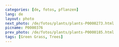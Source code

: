 ```yaml
---
categories: [de, fotos, pflanzen]
lang: de
layout: photo
next_photo: /de/fotos/plants/plants-P0000273.html
picname: P0000376
prev_photo: /de/fotos/plants/plants-P0000185.html
tags: [Green Grass, Trees]
---
```

